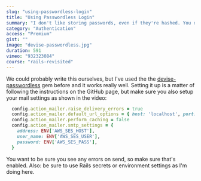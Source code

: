 ```yaml
---
slug: "using-passwordless-login"
title: "Using Passwordless Login"
summary: "I don't like storing passwords, even if they're hashed. You don't like remembering them, so let's setup a simple email link system."
category: "Authentication"
access: "Premium"
gist: ""
image: "devise-passwordless.jpg"
duration: 591
vimeo: "932323084"
course: "rails-revisited"
---
```


We could probably write this ourselves, but I've used the the [devise-passwordless](https://github.com/abevoelker/devise-passwordless) gem before and it works really well. Setting it up is a matter of following the instructions on the GitHub page, but make sure you also setup your mail settings as shown in the video:

```ruby
  config.action_mailer.raise_delivery_errors = true
  config.action_mailer.default_url_options = { host: 'localhost', port: 3000 }
  config.action_mailer.perform_caching = false
  config.action_mailer.smtp_settings = {
    address: ENV['AWS_SES_HOST'],
    user_name: ENV['AWS_SES_USER'],
    password: ENV['AWS_SES_PASS'],
  }
```

You want to be sure you see any errors on send, so make sure that's enabled. Also: be sure to use Rails secrets or environment settings as I'm doing here.
